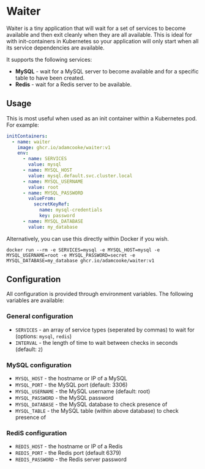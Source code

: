 # Waiter

Waiter is a tiny application that will wait for a set of services to become available and then exit cleanly when they are all available. This is ideal for with init-containers in Kubernetes so your application will only start when all its service dependencies are available.

It supports the following services:

- **MySQL** - wait for a MySQL server to become available and for a specific table to have been created.
- **Redis** - wait for a Redis server to be available.

## Usage

This is most useful when used as an init container within a Kubernetes pod. For example:

```yaml
initContainers:
  - name: waiter
    image: ghcr.io/adamcooke/waiter:v1
    env:
      - name: SERVICES
        value: mysql
      - name: MYSQL_HOST
        value: mysql.default.svc.cluster.local
      - name: MYSQL_USERNAME
        value: root
      - name: MYSQL_PASSWORD
        valueFrom:
          secretKeyRef:
            name: mysql-credentials
            key: password
      - name: MYSQL_DATABASE
        value: my_database
```

Alternatively, you can use this directly within Docker if you wish.

```
docker run --rm -e SERVICES=mysql -e MYSQL_HOST=mysql -e MYSQL_USERNAME=root -e MYSQL_PASSWORD=secret -e MYSQL_DATABASE=my_database ghcr.io/adamcooke/waiter:v1
```

## Configuration

All configuration is provided through environment variables. The following variables are available:

### General configuration

- `SERVICES` - an array of service types (seperated by commas) to wait for (options: `mysql`, `redis`)
- `INTERVAL` - the length of time to wait between checks in seconds (default: `2`)

### MySQL configuration

- `MYSQL_HOST` - the hostname or IP of a MySQL
- `MYSQL_PORT` - the MySQL port (default: 3306)
- `MYSQL_USERNAME` - the MySQL username (default: root)
- `MYSQL_PASSWORD` - the MySQL password
- `MYSQL_DATABASE` - the MySQL database to check presence of
- `MYSQL_TABLE` - the MySQL table (within above database) to check presence of

### RediS configuration

- `REDIS_HOST` - the hostname or IP of a Redis
- `REDIS_PORT` - the Redis port (default 6379)
- `REDIS_PASSWORD` - the Redis server password
